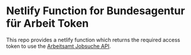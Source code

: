 # Netlify Function for Bundesagentur für Arbeit Token

This repo provides a netlify function which returns the required access token to use the [Arbeitsamt Jobsuche API](https://github.com/bundesAPI/jobsuche-api).
